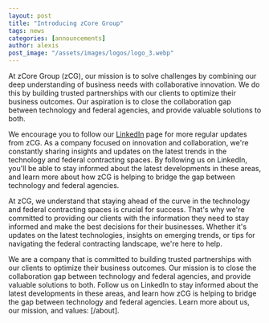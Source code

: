 ```yaml
---
layout: post
title: "Introducing zCore Group"
tags: news
categories: [announcements]
author: alexis
post_image: "/assets/images/logos/logo_3.webp"
---
```


At zCore Group (zCG), our mission is to solve challenges by combining our deep understanding of business needs with collaborative innovation. We do this by building trusted partnerships with our clients to optimize their business outcomes. Our aspiration is to close the collaboration gap between technology and federal agencies, and provide valuable solutions to both.

We encourage you to follow our [LinkedIn](https://www.linkedin.com/company/zcoregroup/) page for more regular updates from zCG. As a company focused on innovation and collaboration, we're constantly sharing insights and updates on the latest trends in the technology and federal contracting spaces. By following us on LinkedIn, you'll be able to stay informed about the latest developments in these areas, and learn more about how zCG is helping to bridge the gap between technology and federal agencies.

At zCG, we understand that staying ahead of the curve in the technology and federal contracting spaces is crucial for success. That's why we're committed to providing our clients with the information they need to stay informed and make the best decisions for their businesses. Whether it's updates on the latest technologies, insights on emerging trends, or tips for navigating the federal contracting landscape, we're here to help.

We are a company that is committed to building trusted partnerships with our clients to optimize their business outcomes. Our mission is to close the collaboration gap between technology and federal agencies, and provide valuable solutions to both. Follow us on LinkedIn to stay informed about the latest developments in these areas, and learn how zCG is helping to bridge the gap between technology and federal agencies. Learn more about us, our mission, and values: [/about].
